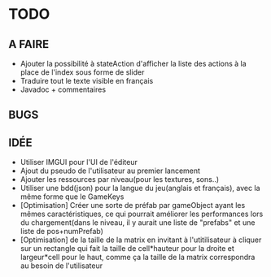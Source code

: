 # TODO

## A FAIRE

- Ajouter la possibilité à stateAction d'afficher la liste des actions à la place de l'index sous forme de slider
- Traduire tout le texte visible en français
- Javadoc + commentaires

## BUGS

## IDÉE
- Utiliser IMGUI pour l'UI de l'éditeur
- Ajout du pseudo de l'utilisateur au premier lancement
- Ajouter les ressources par niveau(pour les textures, sons..)
- Utiliser une bdd(json) pour la langue du jeu(anglais et français), avec la même forme que le GameKeys
- [Optimisation] Créer une sorte de préfab par gameObject ayant les mêmes caractéristiques, ce qui pourrait améliorer les performances lors du chargement(dans le niveau, il y aurait une liste de "prefabs" et une liste de pos+numPrefab)
- [Optimisation] de la taille de la matrix en invitant à l'utitilisateur à cliquer sur un rectangle qui fait la taille de cell\*hauteur pour la droite et largeur\*cell pour le haut, comme ça la taille de la matrix correspondra au besoin de l'utilisateur
 